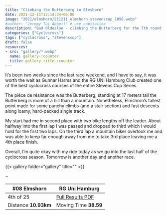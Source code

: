 ```yaml
---
title: "Climbing the Butterberg in Elmshorn"
date: 2021-12-11T12:14:34+06:00
image: "2021/elmshorn/211211_elmshorn_stevenscup_1096.webp"
#author: "Jeremy Tai Abbett" # use capitalize
description: "Bad Oldesloe - climbing the Butterberg for the 7th round of the Stevens Cyclocross Cup."
categories: ["Cyclocross"]
tags: ["cyclocross", "stevenscup"]
draft: false
resources: 
- src: "gallery/*.webp"
  name: gallery-:counter
  title: gallery-title-:counter
---
```


It’s been two weeks since the last race weekend, and I have to say, it was worth the wait as Gunnar Harms and the RG UNI Hamburg Club created one of the best cyclocross courses of the entire Stevens Cup Series.

The pièce de résistance was the Butterberg; standing at 17 meters tall the Butterberg is more of a hill than a mountain. Nonetheless, Elmshorn’s tallest point made for some punchy climbs (and a stair section) and fast descents along loamy, hard-packed single track.

My start had me in second place with two bike lengths off the leader. About halfway into the first lap I was passed and dropped to third which I would hold for the first two laps. On the third lap a mountain biker overtook me and was able to keep far enough away from me to take 3rd place leaving me a 4th place finish.

Overall, I’m quite okay with my ride today as we go into the last half of the cyclocross season. Tomorrow is another day and another race. 

{{< gallery folder="gallery" title="" >}}

 ¬ 

| #08 Elmshorn| RG Uni Hamburg |
| ----------- | ----------- |
| 4th of 25 | [Full Results PDF](https://cxneu.florian-neubauer.de/images/2021/erg/20211211_08_elmshorn_te.pdf) |
| Distance **10.93km** | Moving Time **38.59** |